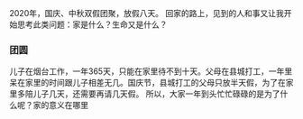 2020年，国庆、中秋双假团聚，放假八天。
回家的路上，见到的人和事又让我开始思考此类问题：家是什么？生命又是什么？

### 团圆
儿子在烟台工作，一年365天，只能在家里待不到十天。父母在县城打工，一年里呆在家里的时间跟儿子相差无几。国庆节，县城打工的父母只放半天假，为了在家里多陪儿子几天，还需要再请几天假。
所以，大家一年到头忙忙碌碌的是为了什么呢？家的意义在哪里
